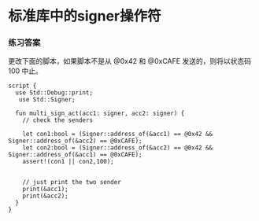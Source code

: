 # 标准库中的signer操作符
### 练习答案
更改下面的脚本，如果脚本不是从 @0x42 和 @0xCAFE 发送的，则将以状态码 100 中止。
```
script {
  use Std::Debug::print;
   use Std::Signer;

  fun multi_sign_act(acc1: signer, acc2: signer) {
    // check the senders

    let con1:bool = (Signer::address_of(&acc1) == @0x42 && Signer::address_of(&acc2) == @0xCAFE);
    let con2:bool = (Signer::address_of(&acc2) == @0x42 && Signer::address_of(&acc1) == @0xCAFE);
    assert!(con1 || con2,100);
    

    // just print the two sender
    print(&acc1);
    print(&acc2);
  }
}
```
